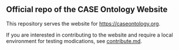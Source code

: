 ## Official repo of the CASE Ontology Website

This repository serves the website for https://caseontology.org.

If you are interested in contributing to the website and require a local environment for testing modications, see [contribute.md](https://github.com/casework/casework.github.io/blob/master/contribute.md).
